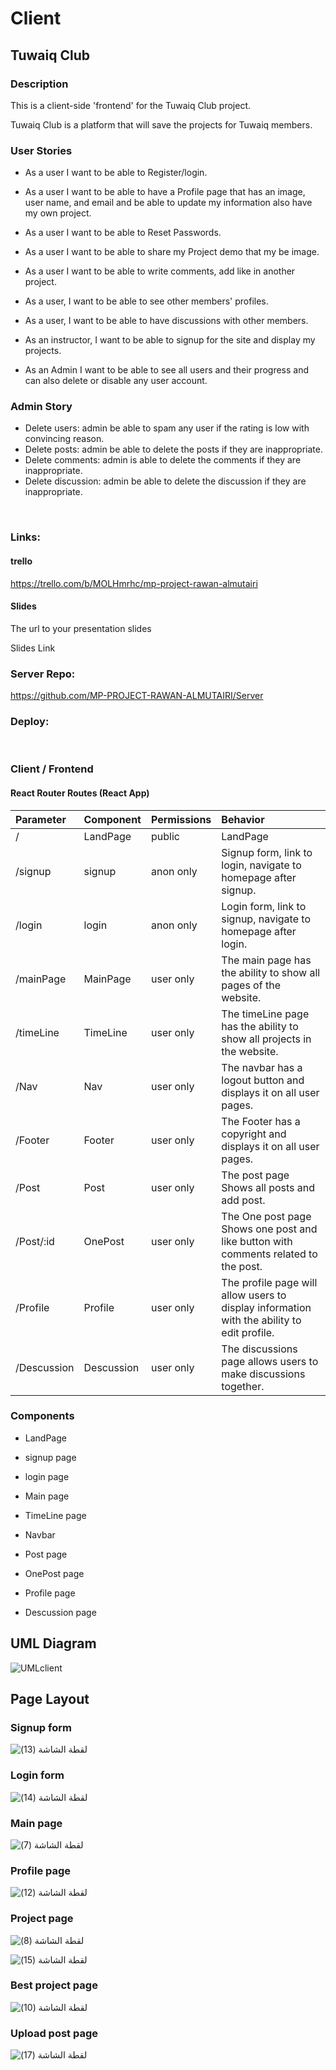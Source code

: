 # Client

## Tuwaiq Club  

### Description

This is a client-side 'frontend' for the Tuwaiq Club project.

Tuwaiq Club is a platform that will save the projects for Tuwaiq members. 

### User Stories

* As a user I want to be able to Register/login.

* As a user I want to be able to have a Profile page that has an image, user name, and email and be able to update my information also have my own project.

* As a user I want to be able to Reset Passwords.

* As a user I want to be able to share my Project demo that my be image.

* As a user I want to be able to write comments, add like in another project.

* As a user, I want to be able to see other members' profiles.

* As a user, I want to be able to have discussions with other members.

* As an instructor, I want to be able to signup for the site and display my projects.

* As an Admin I want to be able to see all users and their progress and can also delete or disable any user account.

### Admin Story
- Delete users:  admin be able to spam any user if the rating is low with convincing reason.
- Delete posts:  admin be able to delete the posts if they are inappropriate.
- Delete comments:  admin is able to delete the comments if they are inappropriate.
- Delete discussion:  admin be able to delete the discussion if they are inappropriate.

<br/>

### Links:

#### trello
https://trello.com/b/MOLHmrhc/mp-project-rawan-almutairi 

#### Slides
The url to your presentation slides

Slides Link

### Server Repo:
https://github.com/MP-PROJECT-RAWAN-ALMUTAIRI/Server

### Deploy:


<br/>


### Client / Frontend

#### React Router Routes (React App)


| Parameter | Component  | Permissions              | Behavior    |
| :-------- | :----------| :-------------           | :-----------| 
|  /        |   LandPage | public <Route>           |  LandPage   | 
|  /signup  |   signup   | anon only <AnonRoute>    | Signup form, link to login, navigate to homepage after signup. | 
|  /login   |   login    | anon only <AnonRoute>    | Login form, link to signup, navigate to homepage after login. |
| /mainPage |   MainPage | user only <PrivateRoute> | The main page has the ability to show all pages of the website.|  
| /timeLine |   TimeLine | user only <PrivateRoute> | The timeLine page has the ability to show all projects in the website.|    
|  /Nav     |   Nav      | user only <PrivateRoute> | The navbar has a logout button and displays it on all user pages. | 
|  /Footer     |   Footer      | user only <PrivateRoute> | The Footer has a copyright  and displays it on all user pages. |   
|  /Post    |   Post     | user only <PrivateRoute> |The post page Shows all posts and add post.|   
| /Post/:id |  OnePost  | user only <PrivateRoute> |The One post page Shows one post and like button with comments related to the post.|
| /Profile  |  Profile   | user only <PrivateRoute> |The profile page will allow users to display information with  the ability to edit profile.|
| /Descussion | Descussion | user only <PrivateRoute>| The discussions page allows users to make discussions together.|



  
### Components

* LandPage

* signup page 

* login page 
  
* Main page 
  
* TimeLine page

* Navbar 

* Post page 

* OnePost page 

* Profile page 

* Descussion page 
 


## UML Diagram 
  
![UMLclient](https://user-images.githubusercontent.com/92248041/146689592-4cede930-c70a-4ccd-ac25-adb8821aa470.jpg)

## Page Layout 

 ### Signup form
  ![‏‏لقطة الشاشة (13)](https://user-images.githubusercontent.com/92248041/146685725-baa0877e-6b3b-4eaa-ad18-d895f58f01ce.png)

 ### Login form
  ![‏‏لقطة الشاشة (14)](https://user-images.githubusercontent.com/92248041/146685733-bc43d683-fc36-4c64-9de1-7fd08a86d6fa.png)

 ### Main page 
  ![‏‏لقطة الشاشة (7)](https://user-images.githubusercontent.com/92248041/146685738-6e54cd55-eb7a-4b5f-b555-86700c358ff8.png)
 
 ### Profile page 
![‏‏لقطة الشاشة (12)](https://user-images.githubusercontent.com/92248041/146685835-f281b117-4bbd-4b18-bac3-097e446499e8.png)

 ### Project page 
  
![‏‏لقطة الشاشة (8)](https://user-images.githubusercontent.com/92248041/146685915-e242b3b5-5661-4250-9c03-d21c720a887f.png)
  
 ![‏‏لقطة الشاشة (15)](https://user-images.githubusercontent.com/92248041/146685928-09e0d4ac-c99f-4cf0-8578-ecc90a18be95.png)


 ### Best project page 
  
  ![‏‏لقطة الشاشة (10)](https://user-images.githubusercontent.com/92248041/146685901-b44474a7-0deb-4ff6-a754-d9ec4017c328.png)
  
  
 ### Upload post page 
  
![‏‏لقطة الشاشة (17)](https://user-images.githubusercontent.com/92248041/146685890-3c865a89-2089-4820-905c-6924770bd5ed.png)

  

